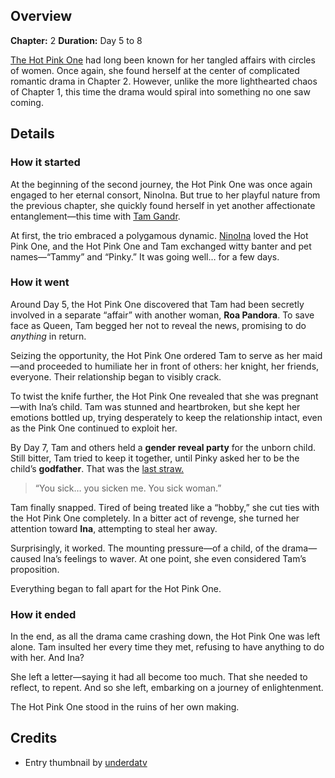 <!-- title: The Hot Pink’s Collapsing Relationship -->
<!-- quote: For he knows a selfish request such as his, could never be true. -->
<!-- chapters: 1 -->
<!-- images: (Tam Gandr being humiliated by the Hot Pink One), (Oh yeah, she tried to commit sudoku at one point), (The Hot Pink's gender reveal party), (The Hot Pink One reading Ina's last letter to her) -->
<!-- model: false -->

## Overview

**Chapter:** 2
**Duration:** Day 5 to 8

[The Hot Pink One](#entry:irys-entry) had long been known for her tangled affairs with circles of women. Once again, she found herself at the center of complicated romantic drama in Chapter 2. However, unlike the more lighthearted chaos of Chapter 1, this time the drama would spiral into something no one saw coming.

## Details

### How it started

At the beginning of the second journey, the Hot Pink One was once again engaged to her eternal consort, NinoIna. But true to her playful nature from the previous chapter, she quickly found herself in yet another affectionate entanglement—this time with [Tam Gandr](#entry:kronii-entry).

At first, the trio embraced a polygamous dynamic. [NinoIna](#entrye:ina-entry) loved the Hot Pink One, and the Hot Pink One and Tam exchanged witty banter and pet names—“Tammy” and “Pinky.” It was going well… for a few days.

### How it went

Around Day 5, the Hot Pink One discovered that Tam had been secretly involved in a separate “affair” with another woman, **Roa Pandora**. To save face as Queen, Tam begged her not to reveal the news, promising to do _anything_ in return.

Seizing the opportunity, the Hot Pink One ordered Tam to serve as her maid—and proceeded to humiliate her in front of others: her knight, her friends, everyone. Their relationship began to visibly crack.

To twist the knife further, the Hot Pink One revealed that she was pregnant—with Ina’s child. Tam was stunned and heartbroken, but she kept her emotions bottled up, trying desperately to keep the relationship intact, even as the Pink One continued to exploit her.

By Day 7, Tam and others held a **gender reveal party** for the unborn child. Still bitter, Tam tried to keep it together, until Pinky asked her to be the child’s **godfather**. That was the [last straw.](https://www.youtube.com/live/CUh9eciJil4?t=7701)

> “You sick… you sicken me. You sick woman.”

Tam finally snapped. Tired of being treated like a “hobby,” she cut ties with the Hot Pink One completely. In a bitter act of revenge, she turned her attention toward **Ina**, attempting to steal her away.

Surprisingly, it worked. The mounting pressure—of a child, of the drama—caused Ina’s feelings to waver. At one point, she even considered Tam’s proposition.

Everything began to fall apart for the Hot Pink One.

### How it ended

In the end, as all the drama came crashing down, the Hot Pink One was left alone. Tam insulted her every time they met, refusing to have anything to do with her. And Ina?

She left a letter—saying it had all become too much. That she needed to reflect, to repent. And so she left, embarking on a journey of enlightenment.

The Hot Pink One stood in the ruins of her own making.

## Credits

- Entry thumbnail by [underdatv](https://x.com/underdatv/status/1921053079169912913/)
